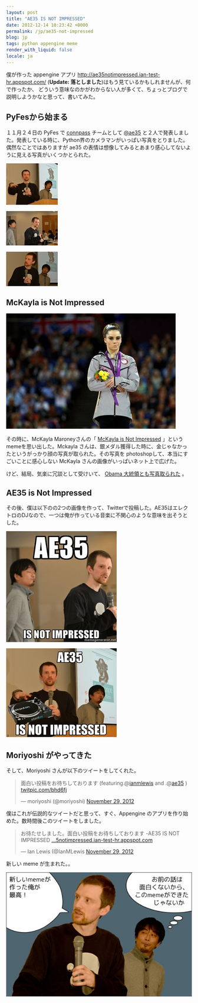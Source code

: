 ```yaml
---
layout: post
title: "AE35 IS NOT IMPRESSED"
date: 2012-12-14 10:23:42 +0000
permalink: /jp/ae35-not-impressed
blog: jp
tags: python appengine meme
render_with_liquid: false
locale: ja
---
```


僕が作った appengine アプリ <http://ae35notimpressed.ian-test-hr.appspot.com/>
(**Update: 落としました**)はもう見ているかもしれませんが、何で作ったか、
どういう意味なのかがわからない人が多くて、ちょっとブログで説明しようかなと思って、書いてみた。

## PyFesから始まる

１１月２４日の PyFes で [connpass](http://connpass.com/) チームとして
[@ae35](http://twitter.com/ae35)
と２人で発表しました。発表している時に、Python界のカメラマンがいっぱい写真をとりました。偶然なことではありますが
ae35 の表情は想像してみるとあまり感心してないように見える写真がいくつかとられた。

[![](/assets/images/686/ae351_thumbnail.jpg)](/assets/images/686/ae351.jpg)

[![](/assets/images/686/ae352_thumbnail.jpg)](/assets/images/686/ae352.jpg)

[![](/assets/images/686/ae353_thumbnail.jpg)](/assets/images/686/ae353.jpg)

## McKayla is Not Impressed

![image](/assets/images/686/mckayla_medium.jpg)

その時に、McKayla Maroneyさんの「 [McKayla is Not
Impressed](http://knowyourmeme.com/memes/mckayla-is-not-impressed)
」というmemeを思い出した。Mckayla
さんは、銀メダル獲得した時に、金じゃなかったというがっかり顔の写真が取られた。その写真を
photoshopして、本当にすごいことに感心しない McKayla さんの画像がいっぱいネット上で広げた。

けど、結局、気楽に冗談として受けいて、 [Obama
大統領とも写真取られた](http://mckaylaisnotimpressed.tumblr.com/image/35914202850)
。

## AE35 is Not Impressed

その後、僕は以下のの2つの画像を作って、Twitterで投稿した。AE35はエレクトロのDJなので、一つは俺が作っている音楽に不関心のような意味を出そうとした。

[![](/assets/images/686/ae35-not-impressed_small.jpg)](/assets/images/686/ae35-not-impressed.jpg)

[![](/assets/images/686/ian-beat_small.jpg)](/assets/images/686/ian-beat.jpg)

## Moriyoshi がやってきた

そして、Moriyoshi さんが以下のツイートをしてくれた。

<blockquote class="twitter-tweet tw-align-center"><p>面白い投稿をお待ちしております (featuring.@<a href="https://twitter.com/ianmlewis">ianmlewis</a> and .@<a href="https://twitter.com/ae35">ae35</a> ) <a href="http://t.co/MFHjebf5" title="http://twitpic.com/bhd6fj">twitpic.com/bhd6fj</a></p>&mdash; moriyoshi (@moriyoshi) <a href="https://twitter.com/moriyoshi/status/273990569318035457" data-datetime="2012-11-29T03:23:36+00:00">November 29, 2012</a></blockquote>

僕はこれが伝説的なツイートだと思って、すぐ、Appengine のアプリを作り始めた。数時間後このツイートをしました。

<blockquote class="twitter-tweet tw-align-center"><p>お待たせしました。面白い投稿をお待ちしております -AE35 IS NOT IMPRESSED <a href="http://t.co/JJMQfwzu" title="http://ae35notimpressed.ian-test-hr.appspot.com/">…5notimpressed.ian-test-hr.appspot.com</a></p>&mdash; Ian Lewis (@IanMLewis <a href="https://twitter.com/IanMLewis/status/274081177239945216" data-datetime="2012-11-29T09:23:39+00:00">November 29, 2012</a></blockquote>

新しい meme が生まれた。。

![image](/assets/images/686/meme.png)
